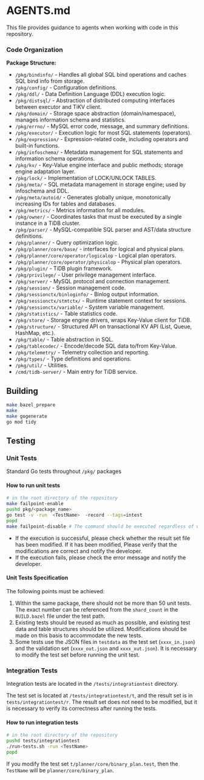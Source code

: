 # AGENTS.md

This file provides guidance to agents when working with code in this repository.

### Code Organization

**Package Structure:**

- `/pkg/bindinfo/` - Handles all global SQL bind operations and caches SQL bind info from storage.
- `/pkg/config/` - Configuration definitions.
- `/pkg/ddl/` - Data Definition Language (DDL) execution logic.
- `/pkg/distsql/` - Abstraction of distributed computing interfaces between executor and TiKV client.
- `/pkg/domain/` - Storage space abstraction (domain/namespace), manages information schema and statistics.
- `/pkg/errno/` - MySQL error code, message, and summary definitions.
- `/pkg/executor/` - Execution logic for most SQL statements (operators).
- `/pkg/expression/` - Expression-related code, including operators and built-in functions.
- `/pkg/infoschema/` - Metadata management for SQL statements and information schema operations.
- `/pkg/kv/` - Key-Value engine interface and public methods; storage engine adaptation layer.
- `/pkg/lock/` - Implementation of LOCK/UNLOCK TABLES.
- `/pkg/meta/` - SQL metadata management in storage engine; used by infoschema and DDL.
- `/pkg/meta/autoid/` - Generates globally unique, monotonically increasing IDs for tables and databases.
- `/pkg/metrics/` - Metrics information for all modules.
- `/pkg/owner/` - Coordinates tasks that must be executed by a single instance in a TiDB cluster.
- `/pkg/parser/` - MySQL-compatible SQL parser and AST/data structure definitions.
- `/pkg/planner/` - Query optimization logic.
- `/pkg/planner/core/base/` - interfaces for logical and physical plans.
- `/pkg/planner/core/operator/logicalop` - Logical plan operators.
- `/pkg/planner/core/operator/physicalop` - Physical plan operators.
- `/pkg/plugin/` - TiDB plugin framework.
- `/pkg/privilege/` - User privilege management interface.
- `/pkg/server/` - MySQL protocol and connection management.
- `/pkg/session/` - Session management code.
- `/pkg/sessionctx/binloginfo/` - Binlog output information.
- `/pkg/sessionctx/stmtctx/` - Runtime statement context for sessions.
- `/pkg/sessionctx/variable/` - System variable management.
- `/pkg/statistics/` - Table statistics code.
- `/pkg/store/` - Storage engine drivers, wraps Key-Value client for TiDB.
- `/pkg/structure/` - Structured API on transactional KV API (List, Queue, HashMap, etc.).
- `/pkg/table/` - Table abstraction in SQL.
- `/pkg/tablecodec/` - Encode/decode SQL data to/from Key-Value.
- `/pkg/telemetry/` - Telemetry collection and reporting.
- `/pkg/types/` - Type definitions and operations.
- `/pkg/util/` - Utilities.
- `/cmd/tidb-server/` - Main entry for TiDB service.

## Building

```bash
make bazel_prepare
make 
make gogenerate
go mod tidy
```

## Testing 

### Unit Tests

Standard Go tests throughout `/pkg/` packages

#### How to run unit tests

```bash
# in the root directory of the repository
make failpoint-enable
pushd pkg/<package_name>
go test -v -run  <TestName>  -record --tags=intest
popd
make failpoint-disable # The command should be executed regardless of whether the `go test` is successful or not.
```

- If the execution is successful, please check whether the result set file has been modified. If it has been modified, 
  Please verify that the modifications are correct and notify the developer.
- If the execution fails, please check the error message and notify the developer.

#### Unit Tests Specification

The following points must be achieved:
1. Within the same package, there should not be more than 50 unit tests. The exact number can be referenced from the `shard_count` in the `BUILD.bazel` file under the test path.
2. Existing tests should be reused as much as possible, and existing test data and table structures should be utilized. Modifications should be made on this basis to accommodate the new tests.
3. Some tests use the JSON files in `testdata` as the test set (`xxxx_in.json`) and the validation set (`xxxx_out.json` and `xxxx_xut.json`). It is necessary to modify the test set before running the unit test.

### Integration Tests

Integration tests are located in the `/tests/integrationtest` directory.

The test set is located at `/tests/integrationtest/t`, and the result set is in `tests/integrationtest/r`. The result set does not need to be modified, but it is necessary to verify its correctness after running the tests.

#### How to run integration tests

```bash
# in the root directory of the repository
pushd tests/integrationtest
./run-tests.sh -run <TestName>
popd
```

If you modify the test set `t/planner/core/binary_plan.test`, then the `TestName` will be `planner/core/binary_plan`.
